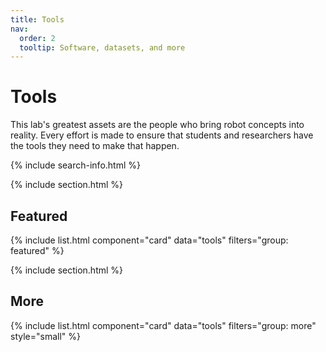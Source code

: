 ```yaml
---
title: Tools
nav:
  order: 2
  tooltip: Software, datasets, and more
---
```


# <i class="fas fa-tools"></i>Tools

This lab's greatest assets are the people who bring robot concepts into reality. Every effort is made to ensure that students and researchers have the tools they need to make that happen.

{% include search-info.html %}

{% include section.html %}

## Featured

{% include list.html component="card" data="tools" filters="group: featured" %}

{% include section.html %}

## More

{% include list.html component="card" data="tools" filters="group: more" style="small" %}

